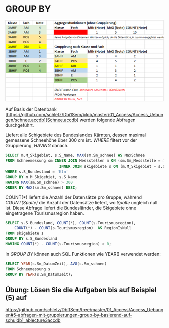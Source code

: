 # GROUP BY

![](images/gruppierung.png)

Auf Basis der Datenbank [https://github.com/schletz/Dbi1Sem/blob/master/01_Access/Access_Uebungen/schnee.accdb](Schnee.accdb) 
werden folgende Abfragen durchgeführt.

Liefert alle Schigebiete des Bundeslandes Kärnten, dessen maximal gemessene Schneehöhe über 300 cm ist.
*WHERE* filtert vor der Gruppierung, *HAVING* danach.

```sql
SELECT m.M_Skigebiet, s.S_Name, MAX(sm.Sm_schnee) AS MaxSchnee
FROM Schneemessung sm INNER JOIN Messstellen m ON (sm.Sm_Messstelle = m.M_Id)
                        INNER JOIN skigebiete s ON (m.M_Skigebiet = s.S_ID)
WHERE s.S_Bundesland = 'Ktn'
GROUP BY m.M_Skigebiet, s.S_Name
HAVING MAX(sm.Sm_schnee) > 300
ORDER BY MAX(sm.Sm_schnee) DESC;
```

COUNT(*) liefert die Anzahl der Datensätze pro Gruppe, während *COUNT(Spalte)* die Anzahl der
Datensätze liefert, wo *Spalte* ungleich null ist. Diese Abfrage liefert die Bundesländer, die
Skigebiete ohne eingetragene Tourismusregion haben.

```sql
SELECT s.S_Bundesland, COUNT(*), COUNT(s.Tourismusregion),
	COUNT(*) - COUNT(s.Tourismusregion)  AS RegionIsNull
FROM skigebiete s
GROUP BY s.S_Bundesland
HAVING COUNT(*) - COUNT(s.Tourismusregion) > 0;
```

In *GROUP BY* können auch SQL Funktionen wie YEAR() verwendet werden:
```sql
SELECT YEAR(s.Sm_DatumZeit), AVG(s.Sm_schnee)
FROM Schneemessung s
GROUP BY YEAR(s.Sm_DatumZeit);
```

## Übung: Lösen Sie die Aufgaben bis auf Beispiel (5) auf 
https://github.com/schletz/Dbi1Sem/tree/master/01_Access/Access_Uebungen#5-abfragen-mit-gruppierungen-group-by-basierend-auf-schuldb1_ablecture3accdb
